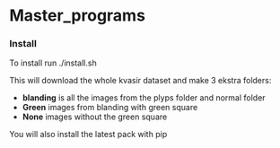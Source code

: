 # Master_programs

### Install
To install run ./install.sh

This will download the whole kvasir dataset and make 3 ekstra folders:

* **blanding** is all the images from the plyps folder and normal folder
* **Green** images from blanding with green square
* **None** images without the green square

You will also install the latest pack with pip
